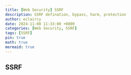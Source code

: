 ```yaml
---
title: [Web Security] SSRF
description: SSRF defination, bypass, harm, protection
author: eclaircy
date: 2024-11-08 11:33:00 +0800
categories: [Web Security, SSRF]
tags: [SSRF]
pin: true
math: true
mermaid: true
---
```


## SSRF


## 




